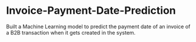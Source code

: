# Invoice-Payment-Date-Prediction

Built a Machine Learning model to predict the payment date of an invoice of a B2B transaction when it gets created in the system.
